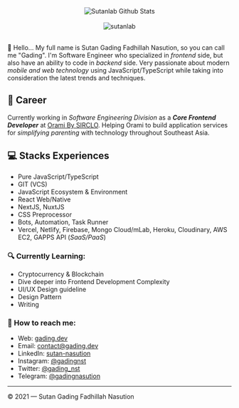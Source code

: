 <div align="center">
  <img src="https://github-readme-stats.vercel.app/api?username=sutanlab&show_icons=true&theme=dracula" alt="Sutanlab Github Stats">
  <br><br>
  <img src="https://komarev.com/ghpvc/?username=sutanlab&color=F4A4B5&style=flat" alt="sutanlab" />
</div>
<br>

👋 Hello... My full name is Sutan Gading Fadhillah Nasution, so you can call me "Gading". I'm Software Engineer who specialized in *frontend* side, but also have an ability to code in *backend* side. Very passionate about modern *mobile and web technology* using JavaScript/TypeScript while taking into consideration the latest trends and techniques.

## 💼 Career
Currently working in *Software Engineering Division* as a ***Core Frontend Developer*** at [Orami By SIRCLO](https://github.com/bilna-dev). Helping Orami to build application services for *simplifying parenting* with technology throughout Southeast Asia.

## 💻 Stacks Experiences
- Pure JavaScript/TypeScript
- GIT (VCS)
- JavaScript Ecosystem & Environment
- React Web/Native
- NextJS, NuxtJS
- CSS Preprocessor
- Bots, Automation, Task Runner
- Vercel, Netlify, Firebase, Mongo Cloud/mLab, Heroku, Cloudinary, AWS EC2, GAPPS API (*SaaS/PaaS*)

### 🔍 Currently Learning:
- Cryptocurrency & Blockchain
- Dive deeper into Frontend Development Complexity
- UI/UX Design guideline
- Design Pattern
- Writing

### 🚀 How to reach me:
- Web: [gading.dev](https://gading.dev)
- Email: [contact@gading.dev](mailto:contact@gading.dev)
- LinkedIn: [sutan-nasution](https://www.linkedin.com/in/sutan-nasution/)
- Instagram: [@gadingnst](https://instagram.com/gadingnst)
- Twitter: [@gading_nst](https://twitter.com/gading_nst)
- Telegram: [@gadingnasution](https://t.me/gadingnasution)

---

© 2021 — Sutan Gading Fadhillah Nasution
